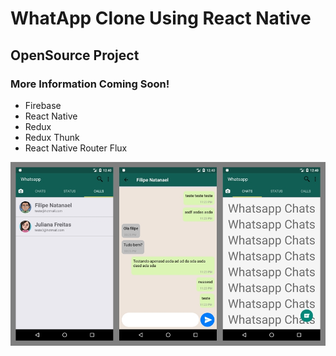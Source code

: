 # WhatApp Clone Using React Native
## OpenSource Project

### More Information Coming Soon!

- Firebase
- React Native
- Redux
- Redux Thunk
- React Native Router Flux


![alt text](https://raw.githubusercontent.com/filipenatanael/images-in-readme/master/Whatsapp-clone-react-native/whatsappClone.jpg)
